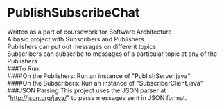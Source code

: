 PublishSubscribeChat
====================
Written as a part of coursework for Software Architecture  
A basic project with Subscribers and Publishers  
Publishers can put out messages on different topics  
Subscribers can subscribe to messages of a particular topic at any of the Publishers  
###To Run:  
####On the Publishers:
Run an instance of "PublishServer.java"  
####On the Subscribers:
Run an instance of "SubscriberClient.java"  
###JSON Parsing
This project uses the JSON parser at "http://json.org/java/" to parse messages sent in JSON format.  
